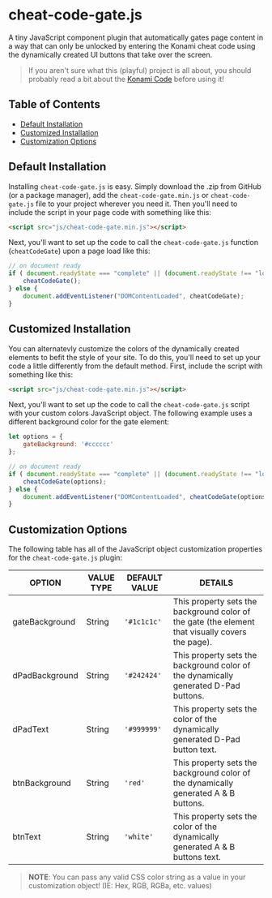 # cheat-code-gate.js

A tiny JavaScript component plugin that automatically gates page content in a way that can only be unlocked by entering the Konami cheat code using the dynamically created UI buttons that take over the screen.

> If you aren't sure what this (playful) project is all about, you should probably read a bit about the [Konami Code](https://en.wikipedia.org/wiki/Konami_Code) before using it!

## Table of Contents

 * [Default Installation](#default-installation)
 * [Customized Installation](#customized-installation)
 * [Customization Options](#customization-options)

## Default Installation

Installing `cheat-code-gate.js` is easy. Simply download the .zip from GitHub (or a package manager), add the `cheat-code-gate.min.js` or `cheat-code-gate.js` file to your project wherever you need it. Then you'll need to include the script in your page code with something like this:

```html
<script src="js/cheat-code-gate.min.js"></script>
```

Next, you'll want to set up the code to call the `cheat-code-gate.js` function (`cheatCodeGate`) upon a page load like this:

```javascript
// on document ready
if ( document.readyState === "complete" || (document.readyState !== "loading" && !document.documentElement.doScroll) ) {
    cheatCodeGate();
} else {
    document.addEventListener("DOMContentLoaded", cheatCodeGate);
}
```

## Customized Installation

You can alternatevly customize the colors of the dynamically created elements to befit the style of your site. To do this, you'll need to set up your code a little differently from the default method. First, include the script with something like this:

```html
<script src="js/cheat-code-gate.min.js"></script>
```

Next, you'll want to set up the code to call the `cheat-code-gate.js` script with your custom colors JavaScript object. The following example uses a different background color for the gate element:

```javascript
let options = {
    gateBackground: '#cccccc'
};

// on document ready
if ( document.readyState === "complete" || (document.readyState !== "loading" && !document.documentElement.doScroll) ) {
    cheatCodeGate(options);
} else {
    document.addEventListener("DOMContentLoaded", cheatCodeGate(options));
}
```

## Customization Options
The following table has all of the JavaScript object customization properties for the `cheat-code-gate.js` plugin:

OPTION | VALUE TYPE | DEFAULT VALUE | DETAILS
------------ | ------------- | ------------- | -------------
gateBackground | String | `'#1c1c1c'` | This property sets the background color of the gate (the element that visually covers the page).
dPadBackground | String | `'#242424'` | This property sets the background color of the dynamically generated D-Pad buttons.
dPadText | String | `'#999999'` | This property sets the color of the dynamically generated D-Pad button text.
btnBackground | String | `'red'` | This property sets the background color of the dynamically generated A & B buttons.
btnText | String | `'white'` | This property sets the color of the dynamically generated A & B buttons text.

> **NOTE**: You can pass any valid CSS color string as a value in your customization object! (IE: Hex, RGB, RGBa, etc. values)